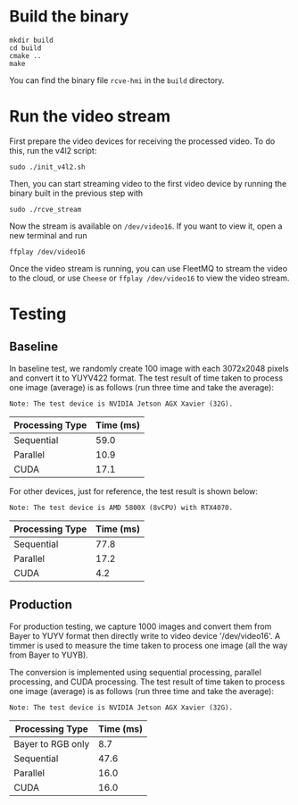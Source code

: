 # Build the binary
```
mkdir build
cd build
cmake ..
make
```

You can find the binary file `rcve-hmi` in the `build` directory.

# Run the video stream

First prepare the video devices for receiving the processed video. To do this, run the v4l2 script:
```
sudo ./init_v4l2.sh
```

Then, you can start streaming video to the first video device by running the binary built in the previous step with
```
sudo ./rcve_stream
```

Now the stream is available on `/dev/video16`. If you want to view it, open a new terminal and run
```
ffplay /dev/video16
```

Once the video stream is running, you can use FleetMQ to stream the video to the cloud, or use `Cheese` or `ffplay /dev/video16` to view the video stream.

# Testing

## Baseline

In baseline test, we randomly create 100 image with each 3072x2048 pixels and convert it to YUYV422 format. The test result of time taken to process one image (average) is as follows (run three time and take the average):

    Note: The test device is NVIDIA Jetson AGX Xavier (32G).

| Processing Type | Time (ms) |
|-----------------|-----------|
| Sequential      | 59.0      |
| Parallel        | 10.9      |
| CUDA            | 17.1      |

For other devices, just for reference, the test result is shown below:

    Note: The test device is AMD 5800X (8vCPU) with RTX4070.

| Processing Type | Time (ms) |
|-----------------|-----------|
| Sequential      | 77.8      |
| Parallel        | 17.2      |
| CUDA            | 4.2       |

## Production

For production testing, we capture 1000 images and convert them from Bayer to YUYV format then directly write to video device '/dev/video16'. A timmer is used to measure the time taken to process one image (all the way from Bayer to YUYB).

The conversion is implemented using sequential processing, parallel processing, and CUDA processing. The test result of time taken to process one image (average) is as follows (run three time and take the average):

    Note: The test device is NVIDIA Jetson AGX Xavier (32G).

|  Processing Type  | Time (ms) |
|-------------------|-----------|
| Bayer to RGB only | 8.7       |
| Sequential        | 47.6      |
| Parallel          | 16.0      |
| CUDA              | 16.0      |

